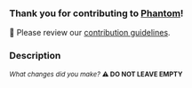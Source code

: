 ### Thank you for contributing to [Phantom](https://github.com/sidiousvic/phantom)!

👻 Please review our [contribution guidelines](../CONTRIBUTING.md).

### Description

<suP>_What changes did you make?_ **⚠️ DO NOT LEAVE EMPTY** </suP>
